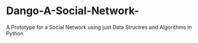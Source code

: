 # Dango-A-Social-Network-
A Prototype for a Social Network using just Data Structres and Algorithms in Python

